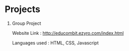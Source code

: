 # Projects

1. Group Project

   Website Link : http://educombit.ezyro.com/index.html
   
   Languages used : HTML, CSS, Javascript
   
   
